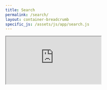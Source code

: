 ```yaml
---
title: Search
permalink: /search/
layout: container-breadcrumb
specific_js: /assets/js/app/search.js
---
```

<div class="row">
        <div class="embed-responsive embed-responsive-16by9">
          <iframe class="embed-responsive-item" id="searchIframe" src="https://search.linaro.org"></iframe>
        </div>
</div>
